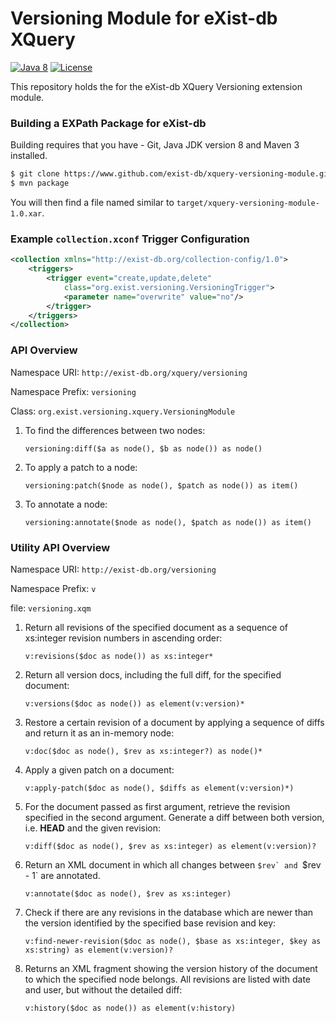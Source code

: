 # Versioning Module for eXist-db XQuery #
[![Java 8](https://img.shields.io/badge/java-8-blue.svg)](http://java.oracle.com) [![License](https://img.shields.io/badge/license-GPL%201.0-blue.svg)](https://www.gnu.org/licenses/gpl-1.0.html)

This repository holds the for the eXist-db XQuery Versioning extension module.

### Building a EXPath Package for eXist-db ###

Building requires that you have - Git, Java JDK version 8 and Maven 3 installed.

```bash
$ git clone https://www.github.com/exist-db/xquery-versioning-module.git
$ mvn package
```

You will then find a file named similar to `target/xquery-versioning-module-1.0.xar`.

### Example `collection.xconf` Trigger Configuration
```xml
<collection xmlns="http://exist-db.org/collection-config/1.0">
    <triggers>
        <trigger event="create,update,delete"
            class="org.exist.versioning.VersioningTrigger">
            <parameter name="overwrite" value="no"/>
        </trigger>
    </triggers>
</collection>
```


### API Overview

Namespace URI: `http://exist-db.org/xquery/versioning`

Namespace Prefix: `versioning`

Class: `org.exist.versioning.xquery.VersioningModule`


1. To find the differences between two nodes:
    ```xquery
    versioning:diff($a as node(), $b as node()) as node()
    ```

2. To apply a patch to a node:
    ```xquery
    versioning:patch($node as node(), $patch as node()) as item()
    ```

3. To annotate a node:
    ```xquery
    versioning:annotate($node as node(), $patch as node()) as item()
    ```


### Utility API Overview

Namespace URI: `http://exist-db.org/versioning`

Namespace Prefix: `v`

file: `versioning.xqm`

1. Return all revisions of the specified document as a sequence of xs:integer revision numbers in ascending order:
    ```xquery
    v:revisions($doc as node()) as xs:integer*
    ```

2. Return all version docs, including the full diff, for the specified document:
    ```xquery
    v:versions($doc as node()) as element(v:version)*
    ```

3. Restore a certain revision of a document by applying a sequence of diffs and return it as an in-memory node:
    ```xquery
    v:doc($doc as node(), $rev as xs:integer?) as node()*
    ```

4. Apply a given patch on a document:
    ```xquery
    v:apply-patch($doc as node(), $diffs as element(v:version)*)
    ```

5. For the document passed as first argument, retrieve the revision specified in the second argument. Generate a diff between both version, i.e. **HEAD** and the given revision:
    ```xquery
    v:diff($doc as node(), $rev as xs:integer) as element(v:version)?
    ```

6. Return an XML document in which all changes between ``$rev` and ``$rev - 1` are annotated.
    ```xquery
    v:annotate($doc as node(), $rev as xs:integer)
    ```

7. Check if there are any revisions in the database which are newer than the version identified by the specified base revision and key:
    ```xquery
    v:find-newer-revision($doc as node(), $base as xs:integer, $key as xs:string) as element(v:version)?
    ```

8. Returns an XML fragment showing the version history of the  document to which the specified node belongs. All revisions are listed with date and user, but without the detailed diff:
    ```xquery
    v:history($doc as node()) as element(v:history)
    ```
